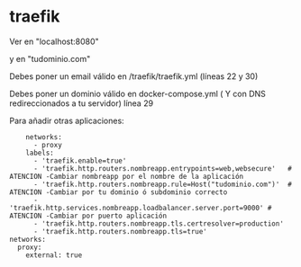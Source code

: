 # traefik

Ver en "localhost:8080"

y en "tudominio.com"

Debes poner un email válido en /traefik/traefik.yml (líneas 22 y 30)

Debes poner un dominio válido en docker-compose.yml ( Y con DNS redireccionados a tu servidor) línea 29

Para añadir otras aplicaciones:
```
    networks:    
      - proxy       
    labels:
      - 'traefik.enable=true'      
      - 'traefik.http.routers.nombreapp.entrypoints=web,websecure'   # ATENCION -Cambiar nombreapp por el nombre de la aplicación
      - 'traefik.http.routers.nombreapp.rule=Host("tudominio.com")'  # ATENCION -Cambiar por tu dominio ó subdominio correcto
      - 'traefik.http.services.nombreapp.loadbalancer.server.port=9000' # ATENCION -Cambiar por puerto aplicación
      - 'traefik.http.routers.nombreapp.tls.certresolver=production'      
      - 'traefik.http.routers.nombreapp.tls=true'       
networks:
  proxy:
    external: true 
```
